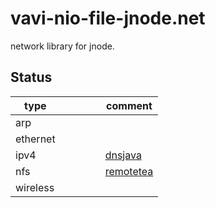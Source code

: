 # vavi-nio-file-jnode.net

network library for jnode.

## Status

| type     |     |     |     |     | comment                                             |
|----------|-----|-----|-----|-----|-----------------------------------------------------|
| arp      |     |     |     |     |                                                     |
| ethernet |     |     |     |     |                                                     |
| ipv4     |     |     |     |     | [dnsjava](https://github.com/dnsjava/dnsjava)       |
| nfs      |     |     |     |     | [remotetea](https://github.com/remotetea/remotetea) |
| wireless |     |     |     |     |                                                     |
